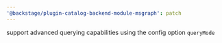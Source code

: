 ```yaml
---
'@backstage/plugin-catalog-backend-module-msgraph': patch
---
```


support advanced querying capabilities using the config option `queryMode`
